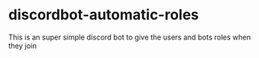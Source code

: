 # discordbot-automatic-roles
This is an super simple discord bot to give the users and bots roles when they join
